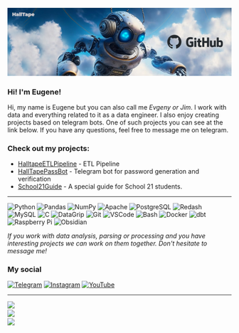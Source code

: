![profile](https://github.com/halltape/halltape/blob/main/jpg/github_jpg.jpg)

### **Hi! I'm Eugene!**

Hi, my name is Eugene but you can also call me *Evgeny or Jim*. I work with data and everything related to it as a data engineer. I also enjoy creating projects based on telegram bots. One of such projects you can see at the link below. If you have any questions, feel free to message me on telegram.

### Check out my projects:
- [HalltapeETLPipeline](https://github.com/halltape/HalltapeETL) - ETL Pipeline
- [HallTapePassBot](https://github.com/halltape/HalltapePassBot) - Telegram bot for password generation and verification
- [School21Guide](https://github.com/halltape/C) - A special guide for School 21 students.
***
![Python](https://img.shields.io/badge/-Python-3776AB?logo=python&logoColor=white)
![Pandas](https://img.shields.io/badge/-Pandas-150458?logo=pandas&logoColor=white)
![NumPy](https://img.shields.io/badge/-NumPy-013243?logo=numpy&logoColor=white)
![Apache](https://img.shields.io/badge/-Apache-D22128?logo=apache&logoColor=white)
![PostgreSQL](https://img.shields.io/badge/-PostgreSQL-336791?logo=postgresql&logoColor=white)
![Redash](https://img.shields.io/badge/-Redash-FF473E?logo=redash&logoColor=white)
![MySQL](https://img.shields.io/badge/-MySQL-4479A1?logo=mysql&logoColor=white)
![C](https://img.shields.io/badge/-C-00599C?logo=c&logoColor=white)
![DataGrip](https://img.shields.io/badge/-DataGrip-000000?logo=datagrip&logoColor=white)
![Git](https://img.shields.io/badge/-Git-F05032?logo=git&logoColor=white)
![VSCode](https://img.shields.io/badge/-VSCode-007ACC?logo=visual-studio-code&logoColor=white)
![Bash](https://img.shields.io/badge/-Bash-4EAA25?logo=gnu-bash&logoColor=white)
![Docker](https://img.shields.io/badge/-Docker-2496ED?logo=docker&logoColor=white)
![dbt](https://img.shields.io/badge/-dbt-FFC82C?logo=dbt&logoColor=white)
![Raspberry Pi](https://img.shields.io/badge/-Raspberry%20Pi-C51A4A?logo=raspberry-pi&logoColor=white)
![Obsidian](https://img.shields.io/badge/-Obsidian-16161D?logo=obsidian&logoColor=white)

*If you work with data analysis, parsing or processing and you have interesting projects we can work on them together. Don't hesitate to message me!*

### My social
[![Telegram](https://img.shields.io/badge/-Telegram-2CA5E0?style=flat&logo=telegram&logoColor=white)](https://t.me/halltape)
[![Instagram](https://img.shields.io/badge/-Instagram-E4405F?style=flat&logo=instagram&logoColor=white)](https://www.instagram.com/halltape/)
[![YouTube](https://img.shields.io/badge/-YouTube-FF0000?style=flat&logo=youtube&logoColor=white)](https://www.youtube.com/channel/UC5eNOWBoGKQB3yY1eP5CnxQ)

***
![](https://github-readme-stats-sigma-five.vercel.app/api?username=halltape&theme=merko&hide_border=false&include_all_commits=true&count_private=true)<br/>
![](https://github-readme-streak-stats.herokuapp.com/?user=halltape&theme=merko&hide_border=false)<br/>
![](https://github-readme-stats-sigma-five.vercel.app/api/top-langs/?username=halltape&theme=merko&hide_border=false&include_all_commits=true&count_private=true&layout=compact)

